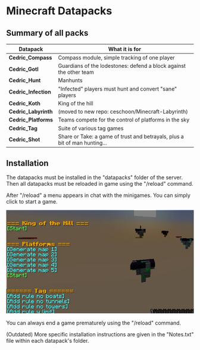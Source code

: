 # Minecraft Datapacks

## Summary of all packs

| Datapack | What it is for |
|---------|---------|
| **Cedric_Compass** | Compass module, simple tracking of one player |
| **Cedric_Gotl** | Guardians of the lodestones: defend a block against the other team |
| **Cedric_Hunt** | Manhunts |
| **Cedric_Infection** | "Infected" players must hunt and convert "sane" players |
| **Cedric_Koth** | King of the hill |
| **Cedric_Labyrinth** | (moved to new repo: ceschoon/Minecraft-Labyrinth)|
| **Cedric_Platforms** | Teams compete for the control of platforms in the sky |
| **Cedric_Tag** | Suite of various tag games |
| **Cedric_Shot** | Share or Take: a game of trust and betrayals, plus a bit of man hunting... |


## Installation

The datapacks must be installed in the "datapacks" folder of the server. Then all datapacks must be reloaded in game using the "/reload" command.

After "/reload" a menu appears in chat with the minigames. You can simply click to start a game. 

![alt text](Cedric_Platforms/menu.png?raw=true)

You can always end a game prematurely using the "/reload" command.

(Outdated) More specific installation instructions are given in the "Notes.txt" file within each datapack's folder.

